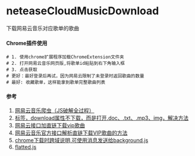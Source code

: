 # neteaseCloudMusicDownload
下载网易云音乐对应歌单的歌曲

#### Chrome插件使用
```SHELL
# 1. 使用chrome扩展程序加载ChromeExtension文件夹
# 2. 打开网易云音乐网页版,将歌单id粘贴到右下角输入框
# 3. 点击获取
# 更好：最好登录后再试，因为网易云限制了未登录时返回歌曲的数量
# 最好: 收藏歌单，这样能拿到歌单完整歌曲列表
```



#### 参考
1. [网易云音乐爬虫（JS破解全过程）](https://www.jianshu.com/p/a45714d16294)
1. [标签，download属性不下载，而是打开.doc、.txt、.mp3、img，解决方法](https://blog.csdn.net/qq_25252769/article/details/91044520)
1. [网易云接口加直链下载vip歌曲](https://blog.csdn.net/x1020915098/article/details/84853468)
1. [网易云音乐官方接口解析直链下载VIP歌曲的方法](https://sunpma.com/540.html)
1. [chrome下载时跨域说明,可使用消息发送给background.js](https://www.chromium.org/Home/chromium-security/extension-content-script-fetches)
1. [flatted.js](https://github.com/WebReflection/flatted)